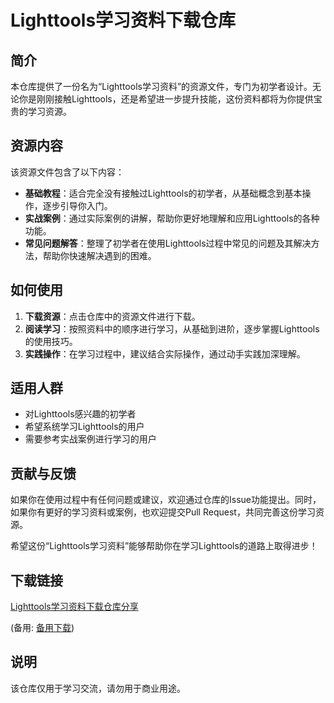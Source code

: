 # Lighttools学习资料下载仓库

## 简介

本仓库提供了一份名为“Lighttools学习资料”的资源文件，专门为初学者设计。无论你是刚刚接触Lighttools，还是希望进一步提升技能，这份资料都将为你提供宝贵的学习资源。

## 资源内容

该资源文件包含了以下内容：

- **基础教程**：适合完全没有接触过Lighttools的初学者，从基础概念到基本操作，逐步引导你入门。
- **实战案例**：通过实际案例的讲解，帮助你更好地理解和应用Lighttools的各种功能。
- **常见问题解答**：整理了初学者在使用Lighttools过程中常见的问题及其解决方法，帮助你快速解决遇到的困难。

## 如何使用

1. **下载资源**：点击仓库中的资源文件进行下载。
2. **阅读学习**：按照资料中的顺序进行学习，从基础到进阶，逐步掌握Lighttools的使用技巧。
3. **实践操作**：在学习过程中，建议结合实际操作，通过动手实践加深理解。

## 适用人群

- 对Lighttools感兴趣的初学者
- 希望系统学习Lighttools的用户
- 需要参考实战案例进行学习的用户

## 贡献与反馈

如果你在使用过程中有任何问题或建议，欢迎通过仓库的Issue功能提出。同时，如果你有更好的学习资料或案例，也欢迎提交Pull Request，共同完善这份学习资源。

希望这份“Lighttools学习资料”能够帮助你在学习Lighttools的道路上取得进步！

## 下载链接
[Lighttools学习资料下载仓库分享](https://pan.quark.cn/s/79bb06f56e6f) 

(备用: [备用下载](https://pan.baidu.com/s/12MuMnTnnSlzu1FunlBIpcw?pwd=1234))

## 说明

该仓库仅用于学习交流，请勿用于商业用途。
